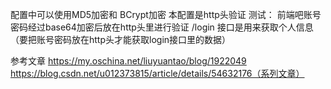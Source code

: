 
配置中可以使用MD5加密和 BCrypt加密 本配置是http头验证 
测试： 前端吧账号密码经过base64加密后放在http头里进行验证
/login 接口是用来获取个人信息（要把账号密码放在http头才能获取login接口里的数据）


参考文章  https://my.oschina.net/liuyuantao/blog/1922049
         https://blog.csdn.net/u012373815/article/details/54632176（系列文章）
         
